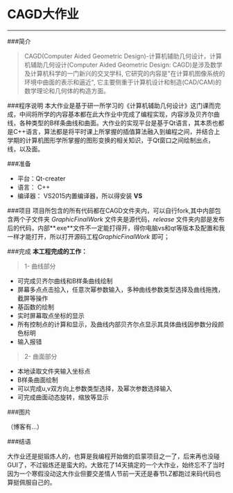 # CAGD大作业
***
###简介

> CAGD(Computer Aided Geometric Design)-计算机辅助几何设计，计算机辅助几何设计(Computer Aided Geometric Design: CAGD)是涉及数学及计算机科学的一门新兴的交叉学科, 它研究的内容是"在计算机图像系统的环境中曲面的表示和逼近", 它主要侧重于计算机设计和制造(CAD/CAM)的数学理论和几何体的构造方面。

###程序说明
本大作业是基于研一所学习的《计算机辅助几何设计》这门课而完成，中间将所学的内容基本都在此大作业中完成了编程实现，内容涉及贝齐尔曲线，各种类型的B样条曲线和曲面。大作业的实现平台是基于Qt语言，其本质也都是C++语言，算法都是将平时课上所掌握的插值算法融入到编程之间，并结合上学期的计算机图形学所掌握的图形变换的相关知识，于Qt窗口之间绘制出点，线，以及面。

###准备
- 平台：Qt-creater
- 语言： C++
- 编译器： VS2015内置编译器，所以得安装 **VS**

###项目
项目所包含的所有代码都在CAGD文件夹内，可以自行fork,其中内部包含两个子文件夹 *GraphicFinalWork* 文件夹是源代码，*release* 文件夹内部是发布后的代码，内部**.exe**文件不一定能打得开，得你电脑vs和qt等版本及配置和我一样才能打开，所以打开源码工程*GraphicFinalWork* 即可；

###完成
**本工程完成的工作：**

>1- 曲线部分

- 可完成贝齐尔曲线和B样条曲线绘制
- 屏幕多点点击拾入，任意次幂参数输入，多种曲线参数类型选择及曲线拖拽，截屏等操作
- 基函数的绘制
- 实时屏幕取点坐标的显示
- 所有控制点的计算和显示，及曲线内部贝齐尔点显示其具体曲线因参数分段颜色标明
- 输入报错

>2- 曲面部分

- 本地读取文件夹输入坐标点
- B样条曲面绘制
- 可以完成u,v双方向上参数类型选择，及幂次参数选择输入
- 可完成曲面动态旋转，缩放等显示

###图片

（博客有...）

###结语

大作业还是挺锻炼人的，也算是我编程开始做的启蒙项目之一了，后来再也没碰GUI了，不过锻炼还是蛮大的。大致花了14天搞定的一个大作业，始终忘不了当时因为一个寒假没动这大作业但要交差情人节前一天还是春节LZ都跑过来码代码也算挺佩服自己的。



